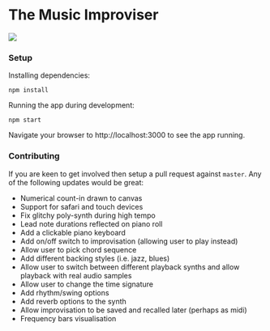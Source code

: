 # The Music Improviser

<img src="https://s3-eu-west-1.amazonaws.com/musie/mi-pianoroll.png" />

### Setup

Installing dependencies:

```
npm install
```

Running the app during development:

```
npm start
```

Navigate your browser to http://localhost:3000 to see the app running.

### Contributing

If you are keen to get involved then setup a pull request against `master`. Any of the following updates would be great:

* Numerical count-in drawn to canvas
* Support for safari and touch devices
* Fix glitchy poly-synth during high tempo
* Lead note durations reflected on piano roll
* Add a clickable piano keyboard
* Add on/off switch to improvisation (allowing user to play instead)
* Allow user to pick chord sequence
* Add different backing styles (i.e. jazz, blues)
* Allow user to switch between different playback synths and allow playback with real audio samples
* Allow user to change the time signature
* Add rhythm/swing options
* Add reverb options to the synth
* Allow improvisation to be saved and recalled later (perhaps as midi)
* Frequency bars visualisation
